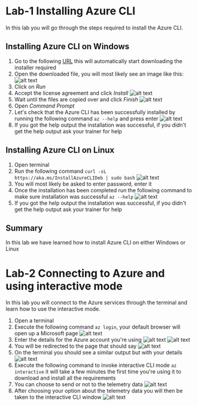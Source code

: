 # Lab-1 Installing Azure CLI

In this lab you will go through the steps required to install the Azure CLI.

## Installing Azure CLI on Windows
1. Go to the following [URL](https://aka.ms/installazurecliwindows) this will automatically start downloading the 
installer required
2. Open the downloaded file, you will most likely see an image like this:
![alt text](lab-1-images/image1.png)
3. Click on *Run*
4. Accept the license agreement and click *Install*
![alt text](lab-1-images/image2.png)
5. Wait until the files are copied over and click *Finish*
![alt text](lab-1-images/image3.png)
6. Open *Command Prompt*
7. Let's check that the Azure CLI has been successfully installed by running the following command
`az --help` and press enter
![alt text](lab-1-images/image4.png)
8. If you got the help output the installation was successful, if you didn't get the help output ask your trainer for help

## Installing Azure CLI on Linux
1. Open terminal
2. Run the following command `curl -sL https://aka.ms/InstallAzureCLIDeb | sudo bash`
![alt text](lab-1-images/image5.png)
3. You will most likely be asked to enter password, enter it
4. Once the installation has been completed run the following command to make sure installation was successful
`az --help`
![alt text](lab-1-images/image6.png)
5. If you got the help output the installation was successful, if you didn't get the help output ask your trainer for help

## Summary

In this lab we have learned how to install Azure CLI on either Windows or Linux

# Lab-2 Connecting to Azure and using interactive mode

In this lab you will connect to the Azure services through the terminal and learn how to use the interactive mode.

1. Open a terminal
2. Execute the following command `az login`, your default browser will open up a Microsoft page
![alt text](lab-1-images/image7.png)
3. Enter the details for the Azure account you're using
![alt text](lab-1-images/image8.png)
![alt text](lab-1-images/image9.png)
4. You will be redirected to the page that should say
![alt text](lab-1-images/image10.png)
5. On the terminal you should see a similar output but with your details
![alt text](lab-1-images/image11.png)
6. Execute the following command to invoke interactive CLI mode `az interactive` it will take a few minutes the first 
time you're using it to download and install all the requirements
7. You can choose to send or not to the telemetry data
![alt text](lab-1-images/image12.png)
8. After choosing your option about the telemetry data you will then be taken to the interactive CLI window
![alt text](lab-1-images/image13.png)



































